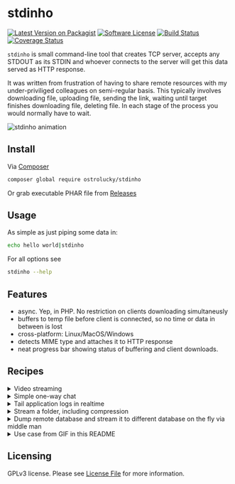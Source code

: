 # stdinho

[![Latest Version on Packagist][ico-version]][link-packagist]
[![Software License][ico-license]](LICENSE.md)
[![Build Status][ico-circleci]][link-circleci]
[![Coverage Status][ico-scrutinizer]][link-scrutinizer]


`stdinho` is small command-line tool that creates TCP server, accepts any STDOUT as its STDIN and whoever connects to the server will get this data served as HTTP response.

It was written from frustration of having to share remote resources with my under-priviliged colleagues on semi-regular basis.
This typically involves downloading file, uploading file, sending the link, waiting until target finishes downloading file, deleting file. In each stage of the process you would normally have to wait.

![stdinho animation](https://user-images.githubusercontent.com/496233/47866950-750db900-de00-11e8-8631-d25d723128f5.gif)

## Install

Via [Composer](https://getcomposer.org/doc/00-intro.md)

```bash
composer global require ostrolucky/stdinho
```

Or grab executable PHAR file from [Releases](releases/latest)

## Usage

As simple as just piping some data in:
```bash
echo hello world|stdinho
```

For all options see
```bash
stdinho --help
```

## Features

* async. Yep, in PHP. No restriction on clients downloading simultaneusly
* buffers to temp file before client is connected, so no time or data in between is lost
* cross-platform: Linux/MacOS/Windows
* detects MIME type and attaches it to HTTP response
* neat progress bar showing status of buffering and client downloads.

## Recipes
<details><summary>Video streaming</summary>
<p>

```bash
# Server
$ stdinho 0.0.0.0:1337 < /file/to/a/movie.mp4
# Client
$ firefox http://127.0.0.1:1337
```

</p>
</details>
<details><summary>Simple one-way chat</summary>
<p>

```bash
# Server
# Server (broadcaster)
$ { while read a; do echo $a; done }|bin/stdinho 127.0.0.1:1337
# Client
curl 127.0.0.1:1337
```

</p>
</details>
<details><summary>Tail application logs in realtime</summary>
<p>

```bash
# Server
$ tail -f project/var/log/*.log|stdinho 0.0.0.0:1337
# Client
$ curl 127.0.0.1:1337 

# Bonus: gzip transfer encoding (server)
$ tail -f project/var/*.log|gzip -c|stdinho 0.0.0.0:1337 --http-headers='["Content-Type: text/plain", "Content-Encoding: gzip", "Transfer-Encoding: gzip"]'
```

</p>
</details>
<details><summary>Stream a folder, including compression</summary>
<p>

```bash
# Server
$ zip -qr - project|stdinho 0.0.0.0:1337 -f project.zip
# Client
$ curl 127.0.0.1:1337 -o project.zip # Saves it to project.zip
```

</p>
</details>
<details><summary>Dump remote database and stream it to different database on the fly via middle man</summary>
<p>

```bash
# Server
$ ssh admin@example.com "mysqldump -u root -ptoor database|gzip -c"|stdinho 0.0.0.0:1337 -f "$(date).sql.gz" # also saves the backup locally
# Client
$ curl 127.0.0.1:1337|gunzip|mysql -u root -ptoor database # Import it directly to local DB
```

</p>
</details>
<details><summary>Use case from GIF in this README</summary>
<p>

```bash
#   There is bad connectivity between A (public server) and B (user connected to network via special VPN), 
#   but good connectivity between A and C (on same local network as A, but not public). 
#   However, B and C are behind NAT in separate networks, so there is no direct connection between them.
#   Here D is introduced, which is public server having good connection to both C and B, but no connection to A. 
#   In final, download stream goes like this: A -> C -> D -> B which bypasses connection problem between A and B and NAT issue at the same time
#   This problem is basically animation shown in introduction of this README.
# C:
$ ssh -NR \*:1337:localhost:1337 D #Reverse tunnel. Note: GatewayPorts cannot be set to "no" in D's sshd_config
$ curl http://A.com/big_file.tar.gz|stdinho 0.0.0.0:1337
# B:
$ curl D:1337 -o big_file.tar.gz
```

</p>
</details>

## Licensing

GPLv3 license. Please see [License File](LICENSE.md) for more information.

[ico-version]: https://img.shields.io/packagist/v/ostrolucky/stdinho.svg?style=flat-square
[ico-license]: https://img.shields.io/badge/license-GPL-brightgreen.svg?style=flat-square
[ico-circleci]: https://circleci.com/gh/ostrolucky/stdinho.svg?style=shield
[ico-scrutinizer]: https://img.shields.io/scrutinizer/coverage/g/ostrolucky/stdinho.svg?style=flat-square

[link-packagist]: https://packagist.org/packages/ostrolucky/stdinho
[link-circleci]: https://circleci.com/gh/ostrolucky/stdinho
[link-scrutinizer]: https://scrutinizer-ci.com/g/ostrolucky/stdinho/code-structure